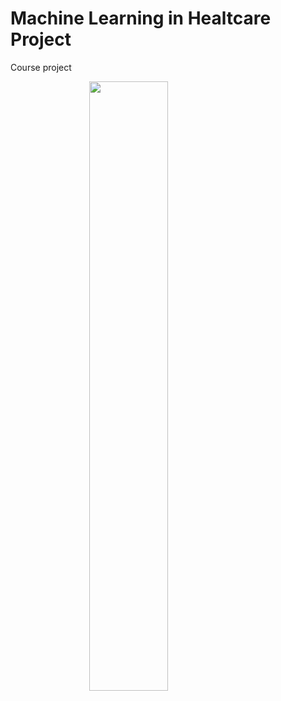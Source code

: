 # Machine Learning in Healtcare Project
Course project
<html>
<head>
<meta name="viewport" content="width=device-width, initial-scale=1">
<style>
img {
  display: block;
  margin-left: auto;
  margin-right: auto;
}
</style>
</head>
<body>
 <img src="https://user-images.githubusercontent.com/74211354/98663062-444aad80-2351-11eb-9d5a-c09be1edfaf3.png" width="50%"></img>
 </body>
</html>
